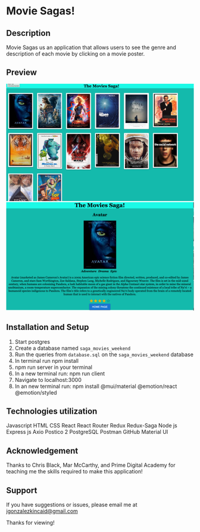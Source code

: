 # Movie Sagas!

## Description
Movie Sagas us an application that allows users to see the genre and description of each movie by clicking on a movie poster.

## Preview  
![Homepage screenshot](public/images/homepage.png)
![Description screenshot](public/images/description.png)

## Installation and Setup 
1. Start postgres
2. Create a database named `saga_movies_weekend`
3. Run the queries from `database.sql` on the `saga_movies_weekend` database
4. In terminal run npm install
5. npm run server in your terminal
6. In a new terminal run: npm run client 
7. Navigate to localhost:3000
8. In an new terminal run: npm install @mui/material @emotion/react @emotion/styled



## Technologies utilization
Javascript
HTML
CSS
React
React Router 
Redux
Redux-Saga
Node js
Express js
Axio
Postico 2
PostgreSQL
Postman
GitHub
Material UI

## Acknowledgement
Thanks to Chris Black, Mar McCarthy, and Prime Digital Academy for teaching me the skills required to make this application!

## Support 
If you have suggestions or issues, please email me at jgonzalezkincaid@gmail.com

Thanks for viewing!




[def]: images/description.png
